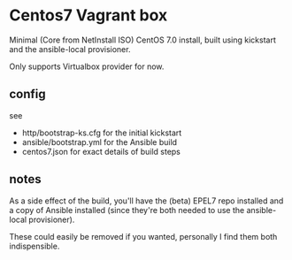 Centos7 Vagrant box
===================

Minimal (Core from NetInstall ISO) CentOS 7.0 install,
built using kickstart and the ansible-local provisioner.

Only supports Virtualbox provider for now.

## config

see 

* http/bootstrap-ks.cfg for the initial kickstart
* ansible/bootstrap.yml for the Ansible build
* centos7.json for exact details of build steps

## notes

As a side effect of the build, you'll have the (beta)
EPEL7 repo installed and a copy of Ansible installed
(since they're both needed to use the ansible-local
provisioner).

These could easily be removed if you wanted, personally
I find them both indispensible.
